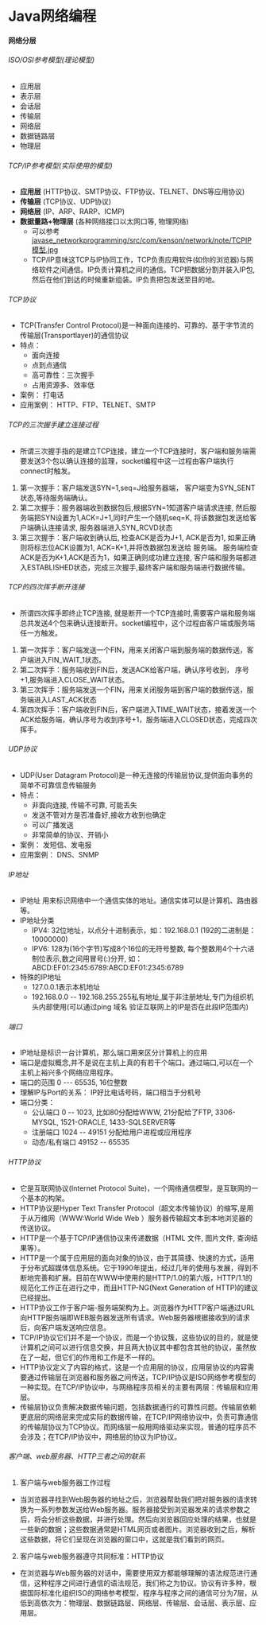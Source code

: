# Java网络编程
#### 网络分层
###### ISO/OSI参考模型(理论模型)
- 应用层
- 表示层
- 会话层
- 传输层
- 网络层
- 数据链路层
- 物理层
###### TCP/IP参考模型(实际使用的模型)
- **应用层** (HTTP协议、SMTP协议、FTP协议、TELNET、DNS等应用协议)
- **传输层** (TCP协议、UDP协议)
- **网络层** (IP、ARP、RARP、ICMP)
- **数据量路+物理层** (各种网络接口以太网口等, 物理网络)
    - 可以参考 [javase_networkprogramming/src/com/kenson/network/note/TCPIP模型.jpg]()
    - TCP/IP意味这TCP与IP协同工作，TCP负责应用软件(如你的浏览器)与网络软件之间通信。IP负责计算机之间的通信。TCP把数据分割并装入IP包,然后在他们到达的时候重新组装。IP负责把包发送至目的地。
###### TCP协议
- TCP(Transfer Control Protocol)是一种面向连接的、可靠的、基于字节流的传输层(Transportlayer)的通信协议
- 特点：
    - 面向连接
    - 点到点通信
    - 高可靠性：三次握手
    - 占用资源多、效率低
- 案例： 打电话
- 应用案例： HTTP、FTP、TELNET、SMTP
###### TCP的三次握手建立连接过程
- 所谓三次握手指的是建立TCP连接，建立一个TCP连接时，客户端和服务端需要发送3个包以确认连接的监理，socket编程中这一过程由客户端执行connect时触发。
1. 第一次握手：客户端发送SYN=1,seq=J给服务器端， 客户端变为SYN_SENT状态,等待服务端确认。
2. 第二次握手：服务器端收到数据包后,根据SYN=1知道客户端请求连接, 然后服务端把SYN设置为1,ACK=J+1,同时产生一个随机seq=K, 将该数据包发送给客户端确认连接请求, 服务器端进入SYN_RCVD状态
3. 第三次握手：客户端收到确认后, 检查ACK是否为J+1, ACK是否为1, 如果正确则将标志位ACK设置为1, ACK=K+1,并将改数据包发送给 服务端。 服务端检查ACK是否为K+1,ACK是否为1，如果正确则成功建立连接, 客户端和服务端都进入ESTABLISHED状态，完成三次握手,最终客户端和服务端进行数据传输。
###### TCP的四次挥手断开连接
- 所谓四次挥手即终止TCP连接, 就是断开一个TCP连接时,需要客户端和服务端总共发送4个包来确认连接断开。socket编程中，这个过程由客户端或服务端任一方触发。
1. 第一次挥手：客户端发送一个FIN，用来关闭客户端到服务端的数据传送，客户端进入FIN_WAIT_1状态。
2. 第二次挥手：服务端收到FIN后，发送ACK给客户端，确认序号收到， 序号+1,服务端进入CLOSE_WAIT状态。
3. 第三次挥手：服务端发送一个FIN，用来关闭服务端到客户端的数据传送，服务端进入LAST_ACK状态
4. 第四次挥手：客户端收到FIN后，客户端进入TIME_WAIT状态，接着发送一个ACK给服务端，确认序号为收到序号+1，服务端进入CLOSED状态，完成四次挥手。
###### UDP协议
- UDP(User Datagram Protocol)是一种无连接的传输层协议,提供面向事务的简单不可靠信息传输服务
- 特点：
    - 非面向连接, 传输不可靠, 可能丢失
    - 发送不管对方是否准备好,接收方收到也确定
    - 可以广播发送
    - 非常简单的协议、开销小
- 案例： 发短信、发电报
- 应用案例： DNS、SNMP
###### IP地址
- IP地址 用来标识网络中一个通信实体的地址。通信实体可以是计算机、路由器等。
- IP地址分类
    - IPV4: 32位地址，以点分十进制表示，如：192.168.0.1 (192的二进制是：10000000)
    - IPV6: 128为(16个字节)写成8个16位的无符号整数, 每个整数用4个十六进制位表示,数之间用冒号(:)分开, 如：ABCD:EF01:2345:6789:ABCD:EF01:2345:6789
- 特殊的IP地址
    - 127.0.0.1表示本机地址
    - 192.168.0.0 -- 192.168.255.255私有地址,属于非注册地址,专门为组织机头内部使用(可以通过ping 域名 验证互联网上的IP是否在此段IP范围内)
###### 端口
- IP地址是标识一台计算机，那么端口用来区分计算机上的应用
- 端口是虚拟概念,并不是说在主机上真的有若干个端口。通过端口,可以在一个主机上裕兴多个网络应用程序。
- 端口的范围 0 --- 65535, 16位整数
- 理解IP与Port的关系： IP好比电话号码，端口相当于分机号
- 端口分类：
    - 公认端口 0 -- 1023, 比如80分配给WWW, 21分配给了FTP, 3306-MYSQL, 1521-ORACLE, 1433-SQLSERVER等
    - 注册端口 1024 -- 49151 分配给用户进程或应用程序
    - 动态/私有端口 49152 -- 65535
###### HTTP协议
- 它是互联网协议(Internet Protocol Suite)，一个网络通信模型，是互联网的一个基本的构架。
- HTTP协议是Hyper Text Transfer Protocol（超文本传输协议）的缩写,是用于从万维网（WWW:World Wide Web ）服务器传输超文本到本地浏览器的传送协议。
- HTTP是一个基于TCP/IP通信协议来传递数据（HTML 文件, 图片文件, 查询结果等）。
- HTTP是一个属于应用层的面向对象的协议，由于其简捷、快速的方式，适用于分布式超媒体信息系统。它于1990年提出，经过几年的使用与发展，得到不断地完善和扩展。目前在WWW中使用的是HTTP/1.0的第六版，HTTP/1.1的规范化工作正在进行之中，而且HTTP-NG(Next Generation of HTTP)的建议已经提出。
- HTTP协议工作于客户端-服务端架构为上。浏览器作为HTTP客户端通过URL向HTTP服务端即WEB服务器发送所有请求。Web服务器根据接收到的请求后，向客户端发送响应信息。
- TCP/IP协议它们并不是一个协议，而是一个协议簇，这些协议的目的，就是使计算机之间可以进行信息交换，并且两大协议其中都包含其他的协议，虽然放在了一起，但它们的作用和工作是不一样的。
- HTTP协议定义了内容的格式，这是一个应用层的协议，应用层协议的内容需要通过传输层在浏览器和服务器之间传送，TCP/IP协议是ISO网络参考模型的一种实现。在TCP/IP协议中，与网络程序员相关的主要有两层：传输层和应用层。
- 传输层协议负责解决数据传输问题，包括数据通行的可靠性问题。传输层依赖更底层的网络层来完成实际的数据传输，在TCP/IP网络协议中，负责可靠通信的传输层协议为TCP协议。而网络层一般用网络驱动来实现，普通的程序员不会涉及；在TCP/IP协议中，网络层的协议为IP协议。
###### 客户端、web服务器、HTTP三者之间的联系
1. 客户端与web服务器工作过程
* 当浏览器寻找到Web服务器的地址之后，浏览器帮助我们把对服务器的请求转换为一系列参数发送给Web服务器。服务器接受到浏览器发来的请求参数之后，将会分析这些数据，并进行处理。然后向浏览器回应处理的结果，也就是一些新的数据；这些数据通常是HTML网页或者图片。浏览器收到之后，解析这些数据，将它们呈现在浏览器的窗口中，这就是我们看到的网页。
2. 客户端与web服务器遵守共同标准：HTTP协议
* 在浏览器与Web服务器的对话中，需要使用双方都能够理解的语法规范进行通信，这种程序之间进行通信的语法规范，我们称之为协议。协议有许多种，根据国际标准化组织ISO的网络参考模型，程序与程序之间的通信可分为7层，从低到高依次为：物理层、数据链路层、网络层、传输层、会话层、表示层、应用层。